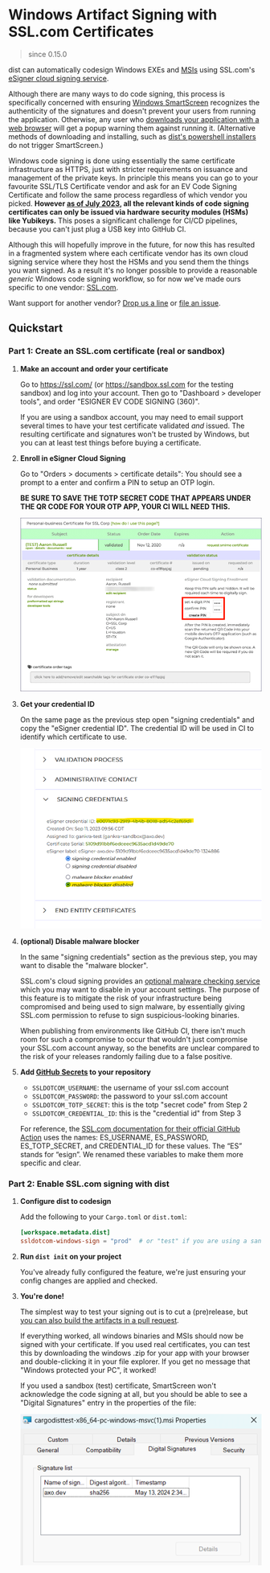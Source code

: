 # Windows Artifact Signing with SSL.com Certificates

> since 0.15.0

dist can automatically codesign Windows EXEs and [MSIs](../../installers/msi.md) using SSL.com's [eSigner cloud signing service](https://www.ssl.com/esigner/).

Although there are many ways to do code signing, this process is specifically concerned with ensuring [Windows SmartScreen](https://learn.microsoft.com/en-us/windows/security/operating-system-security/virus-and-threat-protection/microsoft-defender-smartscreen/) recognizes the authenticity of the signatures and doesn't prevent your users from running the application. Otherwise, any user who [downloads your application with a web browser](https://en.wikipedia.org/wiki/Mark_of_the_Web) will get a popup warning them against running it. (Alternative methods of downloading and installing, such as [dist's powershell installers](../../installers/powershell.md) do not trigger SmartScreen.)

Windows code signing is done using essentially the same certificate infrastructure as HTTPS, just with stricter requirements on issuance and management of the private keys. In principle this means you can go to your favourite SSL/TLS Certificate vendor and ask for an EV Code Signing Certificate and follow the same process regardless of which vendor you picked. **However [as of July 2023](https://knowledge.digicert.com/alerts/code-signing-changes-in-2023), all the relevant kinds of code signing certificates can only be issued via hardware security modules (HSMs) like Yubikeys.** This poses a significant challenge for CI/CD pipelines, because you can't just plug a USB key into GitHub CI.

Although this will hopefully improve in the future, for now this has resulted in a fragmented system where each certificate vendor has its own cloud signing service where they host the HSMs and you send them the things you want signed. As a result it's no longer possible to provide a reasonable *generic* Windows code signing workflow, so for now we've made ours specific to one vendor: [SSL.com](https://www.ssl.com/).

Want support for another vendor? [Drop us a line](mailto:hello@axo.dev) or [file an issue](https://github.com/axodotdev/cargo-dist/issues).


## Quickstart

### Part 1: Create an SSL.com certificate (real or sandbox)

1. **Make an account and order your certificate**

    Go to https://ssl.com/ (or https://sandbox.ssl.com for the testing sandbox) and log into your account. Then go to "Dashboard > developer tools", and order "ESIGNER EV CODE SIGNING (360)".

    If you are using a sandbox account, you may need to email support several times to have your test certificate validated *and* issued. The resulting certificate and signatures won't be trusted by Windows, but you can at least test things before buying a certificate.

2. **Enroll in eSigner Cloud Signing**

    Go to "Orders > documents > certificate details": You should see a prompt to a enter and confirm a PIN to setup an OTP login.

    **BE SURE TO SAVE THE TOTP SECRET CODE THAT APPEARS UNDER THE QR CODE FOR YOUR OTP APP, YOUR CI WILL NEED THIS.**

    ![](../../img/signing-totp.png)

3. **Get your credential ID**

    On the same page as the previous step open "signing credentials" and copy the "eSigner credential ID". The credential ID will be used in CI to identify which certificate to use.

    ![](../../img/signing-cred-id.png)

4. **(optional) Disable malware blocker**

    In the same "signing credentials" section as the previous step, you may want to disable the "malware blocker".

    SSL.com's cloud signing provides an [optional malware checking service](https://www.ssl.com/guide/how-to-use-pre-signing-malware-scan-with-ssl-com-esigner/) which you may want to disable in your account settings. The purpose of this feature is to mitigate the risk of your infrastructure being compromised and being used to sign malware, by essentially giving SSL.com permission to refuse to sign suspicious-looking binaries.

    When publishing from environments like GitHub CI, there isn't much room for such a compromise to occur that wouldn't just compromise your SSL.com account anyway, so the benefits are unclear compared to the risk of your releases randomly failing due to a false positive.

5. **Add [GitHub Secrets](https://docs.github.com/en/actions/security-guides/encrypted-secrets) to your repository**

    - `SSLDOTCOM_USERNAME`: the username of your ssl.com account
    - `SSLDOTCOM_PASSWORD`: the password to your ssl.com account
    - `SSLDOTCOM_TOTP_SECRET`: this is the totp "secret code" from Step 2
    - `SSLDOTCOM_CREDENTIAL_ID`: this is the "credential id" from Step 3

    For reference, the [SSL.com documentation for their official GitHub Action](https://www.ssl.com/how-to/cloud-code-signing-integration-with-github-actions/) uses the names: ES_USERNAME, ES_PASSWORD, ES_TOTP_SECRET, and CREDENTIAL_ID for these values. The “ES” stands for “esign”. We renamed these variables to make them more specific and clear.


### Part 2: Enable SSL.com signing with dist

1. **Configure dist to codesign**

    Add the following to your `Cargo.toml` or `dist.toml`:

    ```toml
    [workspace.metadata.dist]
    ssldotcom-windows-sign = "prod"  # or "test" if you are using a sandbox account
    ```


2. **Run `dist init` on your project**

    You've already fully configured the feature, we're just ensuring your config changes are applied and checked.


3. **You're done!**

    The simplest way to test your signing out is to cut a (pre)release, but [you can also build the artifacts in a pull request](https://opensource.axo.dev/cargo-dist/book/ci/github.html#build-and-upload-artifacts-on-every-pull-request).

    If everything worked, all windows binaries and MSIs should now be signed with your certificate. If you used real certificates, you can test this by downloading the windows .zip for your app with your browser and double-clicking it in your file explorer. If you get no message that "Windows protected your PC", it worked!

    If you used a sandbox (test) certificate, SmartScreen won't acknowledge the code signing at all, but you should be able to see a "Digital Signatures" entry in the properties of the file:

    ![](../../img/signing-properties.png)
